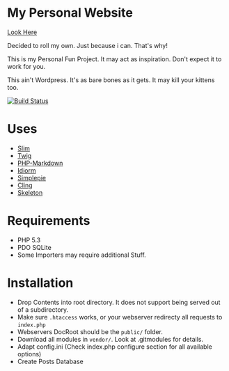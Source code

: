 # My Personal Website

[Look Here](http://claus.beerta.net/)

Decided to roll my own. Just because i can. That's why!

This is my Personal Fun Project. It may act as inspiration. Don't expect it to work for you.

This ain't Wordpress. It's as bare bones as it gets. It may kill your kittens too.

[![Build Status](https://secure.travis-ci.org/CBeerta/Playground.png?branch=retheme)](http://travis-ci.org/CBeerta/Playground)

# Uses

* [Slim](https://github.com/codeguy/Slim)
* [Twig](http://www.twig-project.org/)
* [PHP-Markdown](http://michelf.com/projects/php-markdown)
* [Idiorm](https://github.com/j4mie/idiorm)
* [Simplepie](https://github.com/simplepie/simplepie)
* [Cling](https://github.com/CBeerta/Cling)
* [Skeleton](https://github.com/CBeerta/Skeleton)

# Requirements

* PHP 5.3
* PDO SQLite
* Some Importers may require additional Stuff.

# Installation

* Drop Contents into root directory. It does not support being served out of a subdirectory.
* Make sure `.htaccess` works, or your webserver redirecty all requests to `index.php`
* Webservers DocRoot should be the `public/` folder.
* Download all modules in `vendor/`. Look at .gitmodules for details.
* Adapt config.ini (Check index.php configure section for all available options)
* Create Posts Database
